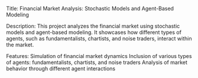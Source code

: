 Title: Financial Market Analysis: Stochastic Models and Agent-Based Modeling

Description: This project analyzes the financial market using stochastic models and agent-based modeling. It showcases how different types of agents, such as fundamentalists, chartists, and noise traders, interact within the market.

Features:
Simulation of financial market dynamics
Inclusion of various types of agents: fundamentalists, chartists, and noise traders
Analysis of market behavior through different agent interactions
